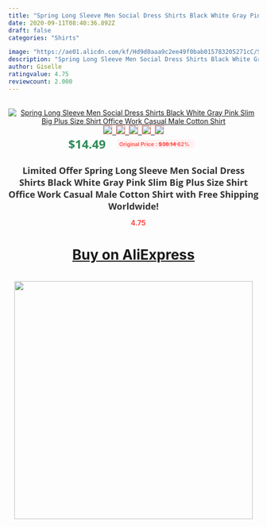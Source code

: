 ```yaml
---
title: "Spring Long Sleeve Men Social Dress Shirts Black White Gray Pink Slim Big Plus Size Shirt Office Work Casual Male Cotton Shirt"
date: 2020-09-11T08:40:36.892Z
draft: false
categories: "Shirts"

image: "https://ae01.alicdn.com/kf/Hd9d0aaa9c2ee49f0bab015783205271cC/Spring-Long-Sleeve-Men-Social-Dress-Shirts-Black-White-Gray-Pink-Slim-Big-Plus-Size-Shirt.jpg"
description: "Spring Long Sleeve Men Social Dress Shirts Black White Gray Pink Slim Big Plus Size Shirt Office Work Casual Male Cotton Shirt"
author: Giselle
ratingvalue: 4.75
reviewcount: 2.000
---
```

<br>
<div style="text-align: center;">
<a href="https://s.click.aliexpress.com/e/_9f5Pid" target="_blank" rel="nofollow noopener noreferrer"><img alt="Spring Long Sleeve Men Social Dress Shirts Black White Gray Pink Slim Big Plus Size Shirt Office Work Casual Male Cotton Shirt" class="magnifier-image" src="https://ae01.alicdn.com/kf/Hd9d0aaa9c2ee49f0bab015783205271cC/Spring-Long-Sleeve-Men-Social-Dress-Shirts-Black-White-Gray-Pink-Slim-Big-Plus-Size-Shirt.jpg_640x640.jpg">
<br>
<img style="border:1px solid salmon" src="https://ae01.alicdn.com/kf/Hd9d0aaa9c2ee49f0bab015783205271cC/Spring-Long-Sleeve-Men-Social-Dress-Shirts-Black-White-Gray-Pink-Slim-Big-Plus-Size-Shirt.jpg_120x120.jpg">&nbsp;&nbsp;<img style="border:1px solid salmon" src="https://ae01.alicdn.com/kf/Hd508141368204124a7455ae1987e1522r/Spring-Long-Sleeve-Men-Social-Dress-Shirts-Black-White-Gray-Pink-Slim-Big-Plus-Size-Shirt.jpg_120x120.jpg">&nbsp;&nbsp;<img style="border:1px solid salmon" src="https://ae01.alicdn.com/kf/H05ae3116448245088731ad2eb2a98c0br/Spring-Long-Sleeve-Men-Social-Dress-Shirts-Black-White-Gray-Pink-Slim-Big-Plus-Size-Shirt.jpg_120x120.jpg">&nbsp;&nbsp;<img style="border:1px solid salmon" src="https://ae01.alicdn.com/kf/H9c07fb652f284b19b0388e0ca9c33980L/Spring-Long-Sleeve-Men-Social-Dress-Shirts-Black-White-Gray-Pink-Slim-Big-Plus-Size-Shirt.jpg_120x120.jpg">&nbsp;&nbsp;<img style="border:1px solid salmon" src="https://ae01.alicdn.com/kf/H431007bcfda54c34821204d7651f8415Y/Spring-Long-Sleeve-Men-Social-Dress-Shirts-Black-White-Gray-Pink-Slim-Big-Plus-Size-Shirt.jpg_120x120.jpg"></a></div><br0>
<div style="text-align: center;"><span style="background-color: white; border: 0px; box-sizing: border-box; color: seagreen; display: inline-block; font-family: &quot;open sans&quot; , &quot;arial&quot; , &quot;helvetica&quot; , sans-serif , &quot;heiti&quot;; font-size: 24px; font-stretch: inherit; font-weight: 700; line-height: inherit; margin: 0px 10px 0px 0px; padding: 0px; vertical-align: middle;">$14.49 </span>
<span style="background: rgb(255 , 241 , 241); border-radius: 3px; border: 0px; box-sizing: border-box; color: #ff4747; display: inline-block; font-family: inherit; font-size: 12px; font-stretch: inherit; font-style: inherit; font-variant: inherit; font-weight: 600; line-height: inherit; margin: 0px; padding: 2px 5px; transform: scale(0.9); vertical-align: middle;">Original Price : <b style="text-decoration: line-through;">$38.14 </b> 62%&nbsp;&nbsp;</span></div>
<h1 style="color: #333333; display: inline-block; font-family: &quot;open sans&quot; , &quot;arial&quot; , &quot;helvetica&quot; , sans-serif , &quot;heiti&quot;; font-size: 18px; font-stretch: inherit; font-weight: 700; text-align: center;">Limited Offer Spring Long Sleeve Men Social Dress Shirts Black White Gray Pink Slim Big Plus Size Shirt Office Work Casual Male Cotton Shirt with Free Shipping Worldwide!</h1>
<div style="color: #ff4747; text-align: center;">
<img src="https://4.bp.blogspot.com/-M0ZcTcb-5uY/XleCXlxnR4I/AAAAAAAAAEc/OrjgMkXV1oMQFaCRZj5HQwOCBcu3w1FegCPcBGAYYCw/s1600/star.png" style="height: 15px;">&nbsp;<b>4.75</b></div>
<div class="button_cont" align="center"><a class="buynow_a" href="https://s.click.aliexpress.com/e/_9f5Pid" target="_blank" rel="nofollow noopener noreferrer"><H1>Buy on AliExpress</H1></a></div><br>
<div class="separator" style="clear: both; text-align: center;">
<img src="https://lh3.googleusercontent.com/-pTy5HemUv9M/XlePHvY0dAI/AAAAAAAAAE4/0nX5iRUoIWY8eMW9Dpxeirr157OZliDIgCLcBGAsYHQ/s1600/badge.gif" width="480">
</div>
